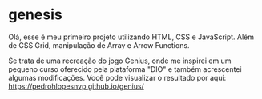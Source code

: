 # genesis

Olá, esse é meu primeiro projeto utilizando HTML, CSS e JavaScript.
Além de CSS Grid, manipulação de Array e Arrow Functions.

Se trata de uma recreação do jogo Genius, onde me inspirei em um pequeno curso oferecido pela plataforma "DIO" e também acrescentei algumas modificações.
Você pode visualizar o resultado por aqui: https://pedrohlopesnvp.github.io/genius/